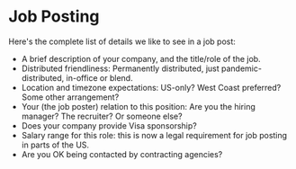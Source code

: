 # Job Posting

Here's the complete list of details we like to see in a job post: 

- A brief description of your company, and the title/role of the job.
- Distributed friendliness: Permanently distributed, just pandemic-distributed, in-office or blend.
- Location and timezone expectations: US-only? West Coast preferred? Some other arrangement?
- Your (the job poster) relation to this position: Are you the hiring manager? The recruiter? Or someone else?
- Does your company provide Visa sponsorship?
- Salary range for this role: this is now a legal requirement for job posting in parts of the US.
- Are you OK being contacted by contracting agencies?
